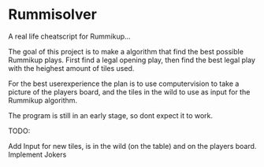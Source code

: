 # Rummisolver

A real life cheatscript for Rummikup...

The goal of this project is to make a algorithm that find the best possible Rummikup plays. 
First find a legal opening play, then find the best legal play with the heighest amount of tiles used.

For the best userexperience the plan is to use computervision to take a picture of the players board, and the tiles in the wild to use as input for the Rummikup algorithm.

The program is still in an early stage, so dont expect it to work.



TODO: 

Add Input for new tiles, is in the wild (on the table) and on the players board.
Implement Jokers
